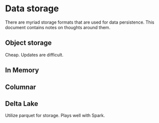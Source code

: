 # Data storage

There are myriad storage formats that are used for data persistence. This document contains notes on thoughts around them.

## Object storage

Cheap. Updates are difficult. 

## In Memory

## Columnar

## Delta Lake

Utilize parquet for storage. Plays well with Spark. 